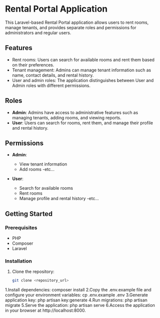 # Rental Portal Application

This Laravel-based Rental Portal application allows users to rent rooms, manage tenants, and provides separate roles and permissions for administrators and regular users.

## Features

- Rent rooms: Users can search for available rooms and rent them based on their preferences.
- Tenant management: Admins can manage tenant information such as name, contact details, and rental history.
- User and admin roles: The application distinguishes between User and Admin roles with different permissions.

## Roles
- **Admin**: Admins have access to administrative features such as managing tenants, adding rooms, and viewing reports.
- **User**: Users can search for rooms, rent them, and manage their profile and rental history.

## Permissions
- **Admin**: 
  - View tenant information
  - Add rooms
  -etc...
  
- **User**:
  - Search for available rooms
  - Rent rooms
  - Manage profile and rental history
  -etc...

## Getting Started

### Prerequisites
- PHP
- Composer
- Laravel

### Installation
1. Clone the repository: 
   ```bash
   git clone <repository_url>

1.Install dependencies:
     composer install
2.Copy the .env.example file and configure your environment variables:
     cp .env.example .env
3.Generate application key:
     php artisan key:generate
4.Run migrations:
     php artisan migrate
5.Serve the application:
    php artisan serve
6.Access the application in your browser at http://localhost:8000.